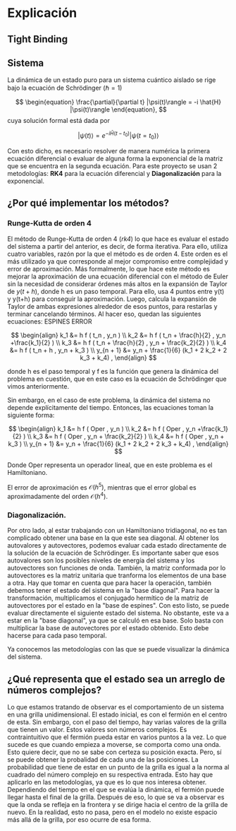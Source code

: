 # Explicación

## Tight Binding


## Sistema
La dinámica de un estado puro para un sistema cuántico aislado se rige bajo la ecuación de Schrödinger ($\hbar = 1$)

$$
\begin{equation}
\frac{\partial}{\partial t} |\psi(t)\rangle = -i \hat{H} |\psi(t)\rangle
\end{equation},
$$
cuya solución formal está dada por

$$
\begin{equation}
|\psi(t)\rangle = e^{-i \hat{H}(t - t_0)} |\psi(t = t_0)\rangle
\end{equation}
$$

Con esto dicho, es necesario resolver de manera numérica la primera ecuación diferencial o evaluar de alguna forma la exponencial de la matriz que se encuentra en la segunda ecuación. Para este proyecto se usan 2 metodologías: **RK4** para la ecuación diferencial y **Diagonalización** para la exponencial.

## ¿Por qué implementar los métodos?

### Runge-Kutta de orden 4
El método de Runge-Kutta de orden 4 (_rk4_) lo que hace es evaluar el estado del sistema a partir del anterior, es decir, de forma iterativa. Para ello, utiliza cuatro variables, razón por la que el método es de orden 4. Este orden es el más utilizado ya que corresponde al mejor compromiso entre complejidad y error de aproximación. Más formalmente, lo que hace este método es mejorar la aproximación de una ecuación diferencial con el método de Euler sin la necesidad de considerar órdenes más altos en la expansión de Taylor de $y(t+h)$, donde h es un paso temporal. Para ello, usa 4 puntos entre y(t) y y(t+h) para conseguir la aproximación. Luego, calcula la expansión de Taylor de ambas expresiones alrededor de esos puntos, para restarlas y terminar cancelando términos. Al hacer eso, quedan las siguientes ecuaciones: ESPINES ERROR 

$$
\begin{align} 
 k_1 &= h f ( t_n , y_n ) \\
 k_2 &= h f ( t_n + \frac{h}{2} , y_n +\frac{k_1}{2} ) \\
 k_3 &= h f ( t_n + \frac{h}{2} , y_n + \frac{k_2}{2} ) \\
 k_4 &= h f ( t_n + h , y_n + k_3 ) \\
 y_{n + 1} &= y_n + \frac{1}{6} (k_1 + 2 k_2 + 2 k_3 + k_4) , 
\end{align}
$$

donde h es el paso temporal y f es la función que genera la dinámica del problema en cuestión, que en este caso es la ecuación de Schr&#xF6;dinger que vimos anteriormente.

Sin embargo, en el caso de este problema, la dinámica del sistema no depende explícitamente del tiempo. Entonces, las ecuaciones toman la siguiente forma:

$$
\begin{align} 
 k_1 &= h f ( Oper , y_n ) \\
 k_2 &= h f ( Oper , y_n +\frac{k_1}{2} ) \\
 k_3 &= h f ( Oper , y_n + \frac{k_2}{2} ) \\
 k_4 &= h f ( Oper , y_n + k_3 ) \\
 y_{n + 1} &= y_n + \frac{1}{6} (k_1 + 2 k_2 + 2 k_3 + k_4) , 
\end{align}
$$

Donde Oper representa un operador lineal, que en este problema es el Hamiltoniano.

El error de aproximación es $\mathcal{O}(h^5)$, mientras que el error global es aproximadamente del orden $\mathcal{O}(h^4)$.

### Diagonalización. 
Por otro lado, al estar trabajando con un Hamiltoniano tridiagonal, no es tan complicado obtener una base en la que este sea diagonal. Al obtener los autovalores y autovectores, podemos evaluar cada estado directamente de la solución de la ecuación de Schr&#xF6;dinger. Es importante saber que esos autovalores son los posibles niveles de energía del sistema y los autovectores son funciones de onda. También, la matriz conformada por lo autovectores es la matriz unitaria que tranforma los elementos de una base a otra. Hay que tomar en cuenta que para hacer la operación, también debemos tener el estado del sistema en la "base diagonal". Para hacer la transformación, multiplicamos el conjugado hermítico de la matriz de autovectores por el estado en la "base de espines". Con esto listo, se puede evaluar directamente el siguiente estado del sistema. No obstante, este va a estar en la "base diagonal", ya que se calculó en esa base. Solo basta con multiplicar la  base de autovectores por el estado obtenido. Esto debe hacerse para cada paso temporal.

Ya conocemos las metodologías con las que se puede visualizar la dinámica del sistema.

## ¿Qué representa que el estado sea un arreglo de números complejos?
Lo que estamos tratando de observar es el comportamiento de un sistema en una grilla unidimensional. El estado inicial, es con el fermión en el centro de esta. Sin embargo, con el paso del tiempo, hay varias valores de la grilla que tienen un valor. Estos valores son números complejos.  Es contraintuitivo que el fermión pueda estar en varios puntos a la vez. Lo que sucede es que cuando empieza a moverse, se comporta como una onda. Esto quiere decir, que no se sabe con certeza su posición exacta. Pero, sí se puede obtener la probalidad de cada una de las posiciones. La probabilidad que tiene de estar en un punto de la grilla es igual a la norma al cuadrado del número complejo en su respectiva entrada. Esto hay que aplicarlo en las metodologías, ya que es lo que nos interesa obtener. Dependiendo del tiempo en el que se evalúa la dinámica, el fermión puede llegar hasta el final de la grilla. Después de eso, lo que se va a observar es que la onda se refleja en la frontera y se dirige hacia el centro de la grilla de nuevo. En la realidad, esto no pasa, pero en el modelo no existe espacio más allá de la grilla, por eso ocurre de esa forma. 


